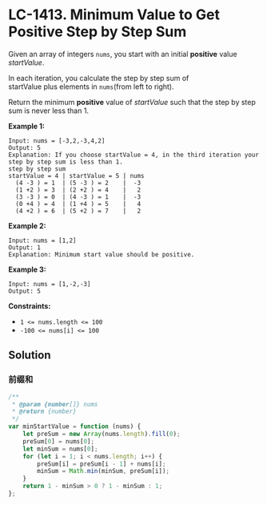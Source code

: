 # LC-1413. Minimum Value to Get Positive Step by Step Sum

Given an array of integers `nums`, you start with an initial **positive** value _startValue_.

In each iteration, you calculate the step by step sum of startValue plus elements in `nums`(from left to right).

Return the minimum **positive** value of *startValue* such that the step by step sum is never less than 1.

**Example 1:**

```
Input: nums = [-3,2,-3,4,2]
Output: 5
Explanation: If you choose startValue = 4, in the third iteration your step by step sum is less than 1.
step by step sum
startValue = 4 | startValue = 5 | nums
  (4 -3 ) = 1  | (5 -3 ) = 2    |  -3
  (1 +2 ) = 3  | (2 +2 ) = 4    |   2
  (3 -3 ) = 0  | (4 -3 ) = 1    |  -3
  (0 +4 ) = 4  | (1 +4 ) = 5    |   4
  (4 +2 ) = 6  | (5 +2 ) = 7    |   2
```

**Example 2:**

```
Input: nums = [1,2]
Output: 1
Explanation: Minimum start value should be positive.
```

**Example 3:**

```
Input: nums = [1,-2,-3]
Output: 5
```

**Constraints:**

-   `1 <= nums.length <= 100`
-   `-100 <= nums[i] <= 100`

## Solution

### 前缀和

```javascript
/**
 * @param {number[]} nums
 * @return {number}
 */
var minStartValue = function (nums) {
    let preSum = new Array(nums.length).fill(0);
    preSum[0] = nums[0];
    let minSum = nums[0];
    for (let i = 1; i < nums.length; i++) {
        preSum[i] = preSum[i - 1] + nums[i];
        minSum = Math.min(minSum, preSum[i]);
    }
    return 1 - minSum > 0 ? 1 - minSum : 1;
};
```
